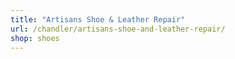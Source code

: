 ```yaml
---
title: "Artisans Shoe & Leather Repair"
url: /chandler/artisans-shoe-and-leather-repair/
shop: shoes
---
```

